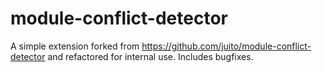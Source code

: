 # module-conflict-detector

A simple extension forked from https://github.com/juito/module-conflict-detector and refactored for internal use. Includes bugfixes.